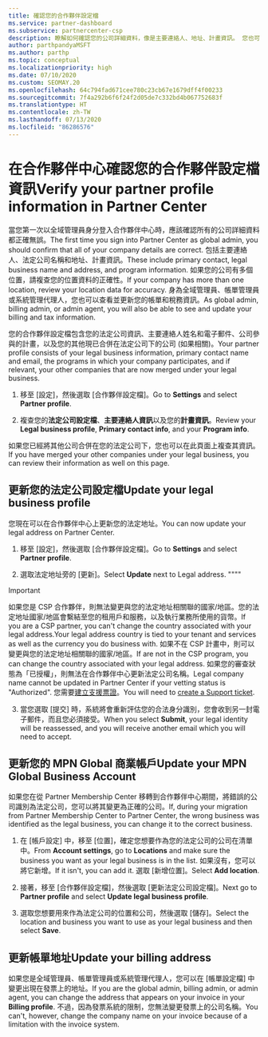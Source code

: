 ```yaml
---
title: 確認您的合作夥伴設定檔
ms.service: partner-dashboard
ms.subservice: partnercenter-csp
description: 瞭解如何確認您的公司詳細資料，像是主要連絡人、地址、計畫資訊。 您也可以更新您的法定和帳單地址。
author: parthpandyaMSFT
ms.author: parthp
ms.topic: conceptual
ms.localizationpriority: high
ms.date: 07/10/2020
ms.custom: SEOMAY.20
ms.openlocfilehash: 64c794fad671cee780c23cb67e1679dff4f00233
ms.sourcegitcommit: 7f4a292b6f6f24f2d05de7c332bd4b067752683f
ms.translationtype: HT
ms.contentlocale: zh-TW
ms.lasthandoff: 07/13/2020
ms.locfileid: "86286576"
---
```

# <a name="verify-your-partner-profile-information-in-partner-center"></a><span data-ttu-id="747ee-104">在合作夥伴中心確認您的合作夥伴設定檔資訊</span><span class="sxs-lookup"><span data-stu-id="747ee-104">Verify your partner profile information in Partner Center</span></span>

<span data-ttu-id="747ee-105">當您第一次以全域管理員身分登入合作夥伴中心時，應該確認所有的公司詳細資料都正確無誤。</span><span class="sxs-lookup"><span data-stu-id="747ee-105">The first time you sign into Partner Center as global admin, you should confirm that all of your company details are correct.</span></span> <span data-ttu-id="747ee-106">包括主要連絡人、法定公司名稱和地址、計畫資訊。</span><span class="sxs-lookup"><span data-stu-id="747ee-106">These include primary contact, legal business name and address, and program information.</span></span> <span data-ttu-id="747ee-107">如果您的公司有多個位置，請複查您的位置資料的正確性。</span><span class="sxs-lookup"><span data-stu-id="747ee-107">If your company has more than one location, review your location data for accuracy.</span></span> <span data-ttu-id="747ee-108">身為全域管理員、帳單管理員或系統管理代理人，您也可以查看並更新您的帳單和稅務資訊。</span><span class="sxs-lookup"><span data-stu-id="747ee-108">As global admin, billing admin, or admin agent, you will also be able to see and update your billing and tax information.</span></span>

<span data-ttu-id="747ee-109">您的合作夥伴設定檔包含您的法定公司資訊、主要連絡人姓名和電子郵件、公司參與的計畫，以及您的其他現已合併在法定公司下的公司 (如果相關)。</span><span class="sxs-lookup"><span data-stu-id="747ee-109">Your partner profile consists of your legal business information, primary contact name and email, the programs in which your company participates, and if relevant, your other companies that are now merged under your legal business.</span></span>

1. <span data-ttu-id="747ee-110">移至 [設定]，然後選取 [合作夥伴設定檔]。</span><span class="sxs-lookup"><span data-stu-id="747ee-110">Go to **Settings** and select **Partner profile**.</span></span>

2. <span data-ttu-id="747ee-111">複查您的**法定公司設定檔**、**主要連絡人資訊**以及您的**計畫資訊**。</span><span class="sxs-lookup"><span data-stu-id="747ee-111">Review your **Legal business profile**, **Primary contact info**, and your **Program info**.</span></span>

<span data-ttu-id="747ee-112">如果您已經將其他公司合併在您的法定公司下，您也可以在此頁面上複查其資訊。</span><span class="sxs-lookup"><span data-stu-id="747ee-112">If you have merged your other companies under your legal business, you can review their information as well on this page.</span></span>

## <a name="update-your-legal-business-profile"></a><span data-ttu-id="747ee-113">更新您的法定公司設定檔</span><span class="sxs-lookup"><span data-stu-id="747ee-113">Update your legal business profile</span></span>

<span data-ttu-id="747ee-114">您現在可以在合作夥伴中心上更新您的法定地址。</span><span class="sxs-lookup"><span data-stu-id="747ee-114">You can now update your legal address on Partner Center.</span></span>

1. <span data-ttu-id="747ee-115">移至 [設定]，然後選取 [合作夥伴設定檔]。</span><span class="sxs-lookup"><span data-stu-id="747ee-115">Go to **Settings** and select **Partner profile**.</span></span> 

2. <span data-ttu-id="747ee-116">選取法定地址旁的 [更新]。</span><span class="sxs-lookup"><span data-stu-id="747ee-116">Select **Update** next to Legal address.</span></span> <span data-ttu-id="747ee-117">""</span><span class="sxs-lookup"><span data-stu-id="747ee-117">""</span></span>

>[!Important]
><span data-ttu-id="747ee-118">如果您是 CSP 合作夥伴，則無法變更與您的法定地址相關聯的國家/地區。您的法定地址國家/地區會繫結至您的租用戶和服務，以及執行業務所使用的貨幣。</span><span class="sxs-lookup"><span data-stu-id="747ee-118">If you are a CSP partner, you can't change the country associated with your legal address.Your legal address country is tied to your tenant and services as well as the currency you do business with.</span></span> <span data-ttu-id="747ee-119">如果不在 CSP 計畫中，則可以變更與您的法定地址相關聯的國家/地區。</span><span class="sxs-lookup"><span data-stu-id="747ee-119">If are not in the CSP program, you can change the country associated with your legal address.</span></span> <span data-ttu-id="747ee-120">如果您的審查狀態為「已授權」，則無法在合作夥伴中心更新法定公司名稱。</span><span class="sxs-lookup"><span data-stu-id="747ee-120">Legal company name cannot be updated in Partner Center if your vetting status is "Authorized".</span></span> <span data-ttu-id="747ee-121">您需要[建立支援票證](https://partner.microsoft.com/dashboard/support/csp/servicerequests/create?stage=2&topicid=eb74583c-61b3-2124-bffc-00920e0ae772)。</span><span class="sxs-lookup"><span data-stu-id="747ee-121">You will need to [create a Support ticket](https://partner.microsoft.com/dashboard/support/csp/servicerequests/create?stage=2&topicid=eb74583c-61b3-2124-bffc-00920e0ae772).</span></span>

3. <span data-ttu-id="747ee-122">當您選取 [提交] 時，系統將會重新評估您的合法身分識別，您會收到另一封電子郵件，而且您必須接受。</span><span class="sxs-lookup"><span data-stu-id="747ee-122">When you select **Submit**, your legal identity will be reassessed, and you will receive another email which you will need to accept.</span></span>

## <a name="update-your-mpn-global-business-account"></a><span data-ttu-id="747ee-123">更新您的 MPN Global 商業帳戶</span><span class="sxs-lookup"><span data-stu-id="747ee-123">Update your MPN Global Business Account</span></span>

<span data-ttu-id="747ee-124">如果您在從 Partner Membership Center 移轉到合作夥伴中心期間，將錯誤的公司識別為法定公司，您可以將其變更為正確的公司。</span><span class="sxs-lookup"><span data-stu-id="747ee-124">If, during your migration from Partner Membership Center to Partner Center, the wrong business was identified as the legal business, you can change it to the correct business.</span></span>

1. <span data-ttu-id="747ee-125">在 [帳戶設定] 中，移至 [位置]，確定您想要作為您的法定公司的公司在清單中。</span><span class="sxs-lookup"><span data-stu-id="747ee-125">From **Account settings**, go to **Locations** and make sure the business you want as your legal business is in the list.</span></span> <span data-ttu-id="747ee-126">如果沒有，您可以將它新增。</span><span class="sxs-lookup"><span data-stu-id="747ee-126">If it isn't, you can add it.</span></span> <span data-ttu-id="747ee-127">選取 [新增位置]。</span><span class="sxs-lookup"><span data-stu-id="747ee-127">Select **Add location**.</span></span>

2. <span data-ttu-id="747ee-128">接著，移至 [合作夥伴設定檔]，然後選取 [更新法定公司設定檔]。</span><span class="sxs-lookup"><span data-stu-id="747ee-128">Next go to **Partner profile** and select **Update legal business profile**.</span></span>

3. <span data-ttu-id="747ee-129">選取您想要用來作為法定公司的位置和公司，然後選取 [儲存]。</span><span class="sxs-lookup"><span data-stu-id="747ee-129">Select the location and business you want to use as your legal business and then select **Save**.</span></span>

## <a name="update-your-billing-address"></a><span data-ttu-id="747ee-130">更新帳單地址</span><span class="sxs-lookup"><span data-stu-id="747ee-130">Update your billing address</span></span>

<span data-ttu-id="747ee-131">如果您是全域管理員、帳單管理員或系統管理代理人，您可以在 [帳單設定檔] 中變更出現在發票上的地址。</span><span class="sxs-lookup"><span data-stu-id="747ee-131">If you are the global admin, billing admin, or admin agent, you can change the address that appears on your invoice in your **Billing profile**.</span></span> <span data-ttu-id="747ee-132">不過，因為發票系統的限制，您無法變更發票上的公司名稱。</span><span class="sxs-lookup"><span data-stu-id="747ee-132">You can't, however, change the company name on your invoice because of a limitation with the invoice system.</span></span>

 


